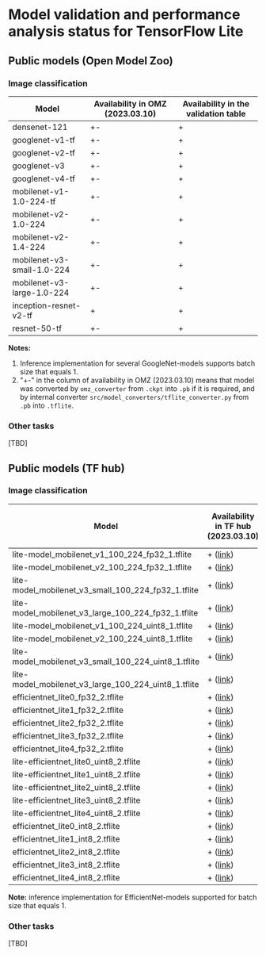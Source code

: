 # Model validation and performance analysis status for TensorFlow Lite

## Public models (Open Model Zoo)

### Image classification

Model | Availability in OMZ (2023.03.10) | Availability in the validation table |
-|-|-|
densenet-121|+-|+|
googlenet-v1-tf|+-|+|
googlenet-v2-tf|+-|+|
googlenet-v3|+-|+|
googlenet-v4-tf|+-|+|
mobilenet-v1-1.0-224-tf|+-|+|
mobilenet-v2-1.0-224|+-|+|
mobilenet-v2-1.4-224|+-|+|
mobilenet-v3-small-1.0-224|+-|+|
mobilenet-v3-large-1.0-224|+-|+|
inception-resnet-v2-tf|+|+|
resnet-50-tf|+-|+|

**Notes:**

1. Inference implementation for several GoogleNet-models
   supports batch size that equals 1.
2. "+-" in the column of availability in OMZ (2023.03.10)
   means that model was converted by `omz_converter` from `.ckpt`
   into `.pb` if it is required, and by internal converter
   `src/model_converters/tflite_converter.py` from `.pb`
   into `.tflite`.

### Other tasks

[TBD]

## Public models (TF hub)

### Image classification

Model | Availability in TF hub (2023.03.10) | Availability in the validation table |
-|-|-|
lite-model_mobilenet_v1_100_224_fp32_1.tflite|+ ([link][mobilenet_v1_100_224_fp32_1])| + |
lite-model_mobilenet_v2_100_224_fp32_1.tflite|+ ([link][mobilenet_v2_100_224_fp32_1])| + |
lite-model_mobilenet_v3_small_100_224_fp32_1.tflite|+ ([link][mobilenet_v3_small_100_224_fp32_1])| + |
lite-model_mobilenet_v3_large_100_224_fp32_1.tflite|+ ([link][mobilenet_v3_large_100_224_fp32_1])| + |
lite-model_mobilenet_v1_100_224_uint8_1.tflite|+ ([link][mobilenet_v1_100_224_uint8_1])| + |
lite-model_mobilenet_v2_100_224_uint8_1.tflite|+ ([link][mobilenet_v2_100_224_uint8_1])| + |
lite-model_mobilenet_v3_small_100_224_uint8_1.tflite|+ ([link][mobilenet_v3_small_100_224_uint8_1])| + |
lite-model_mobilenet_v3_large_100_224_uint8_1.tflite|+ ([link][mobilenet_v3_large_100_224_uint8_1])| + |
efficientnet_lite0_fp32_2.tflite|+ ([link][efficientnet_lite0_fp32_2])| + |
efficientnet_lite1_fp32_2.tflite|+ ([link][efficientnet_lite1_fp32_2])| + |
efficientnet_lite2_fp32_2.tflite|+ ([link][efficientnet_lite2_fp32_2])| + |
efficientnet_lite3_fp32_2.tflite|+ ([link][efficientnet_lite3_fp32_2])| + |
efficientnet_lite4_fp32_2.tflite|+ ([link][efficientnet_lite4_fp32_2])| + |
lite-efficientnet_lite0_uint8_2.tflite|+ ([link][efficientnet_lite0_uint8_2])| + |
lite-efficientnet_lite1_uint8_2.tflite|+ ([link][efficientnet_lite1_uint8_2])| + |
lite-efficientnet_lite2_uint8_2.tflite|+ ([link][efficientnet_lite2_uint8_2])| + |
lite-efficientnet_lite3_uint8_2.tflite|+ ([link][efficientnet_lite3_uint8_2])| + |
lite-efficientnet_lite4_uint8_2.tflite|+ ([link][efficientnet_lite4_uint8_2])| + |
efficientnet_lite0_int8_2.tflite|+ ([link][efficientnet_lite0_int8_2])| + |
efficientnet_lite1_int8_2.tflite|+ ([link][efficientnet_lite1_int8_2])| + |
efficientnet_lite2_int8_2.tflite|+ ([link][efficientnet_lite2_int8_2])| + |
efficientnet_lite3_int8_2.tflite|+ ([link][efficientnet_lite3_int8_2])| + |
efficientnet_lite4_int8_2.tflite|+ ([link][efficientnet_lite4_int8_2])| + |

**Note:** inference implementation for EfficientNet-models
supported for batch size that equals 1.

### Other tasks

[TBD]


<!-- LINKS -->
[mobilenet_v1_100_224_fp32_1]: https://tfhub.dev/iree/lite-model/mobilenet_v1_100_224/fp32/1
[mobilenet_v2_100_224_fp32_1]: https://tfhub.dev/iree/lite-model/mobilenet_v2_100_224/fp32/1
[mobilenet_v3_small_100_224_fp32_1]: https://tfhub.dev/iree/lite-model/mobilenet_v3_small_100_224/fp32/1
[mobilenet_v3_large_100_224_fp32_1]: https://tfhub.dev/iree/lite-model/mobilenet_v3_large_100_224/fp32/1
[mobilenet_v1_100_224_uint8_1]: https://tfhub.dev/iree/lite-model/mobilenet_v1_100_224/uint8/1
[mobilenet_v2_100_224_uint8_1]: https://tfhub.dev/iree/lite-model/mobilenet_v2_100_224/uint8/1
[mobilenet_v3_small_100_224_uint8_1]: https://tfhub.dev/iree/lite-model/mobilenet_v3_small_100_224/uint8/1
[mobilenet_v3_large_100_224_uint8_1]: https://tfhub.dev/iree/lite-model/mobilenet_v3_large_100_224/uint8/1
[efficientnet_lite0_fp32_2]: https://tfhub.dev/tensorflow/lite-model/efficientnet/lite0/fp32/2
[efficientnet_lite1_fp32_2]: https://tfhub.dev/tensorflow/lite-model/efficientnet/lite1/fp32/2
[efficientnet_lite2_fp32_2]: https://tfhub.dev/tensorflow/lite-model/efficientnet/lite2/fp32/2
[efficientnet_lite3_fp32_2]: https://tfhub.dev/tensorflow/lite-model/efficientnet/lite3/fp32/2
[efficientnet_lite4_fp32_2]: https://tfhub.dev/tensorflow/lite-model/efficientnet/lite4/fp32/2
[efficientnet_lite0_uint8_2]: https://tfhub.dev/tensorflow/lite-model/efficientnet/lite0/uint8/2
[efficientnet_lite1_uint8_2]: https://tfhub.dev/tensorflow/lite-model/efficientnet/lite1/uint8/2
[efficientnet_lite2_uint8_2]: https://tfhub.dev/tensorflow/lite-model/efficientnet/lite2/uint8/2
[efficientnet_lite3_uint8_2]: https://tfhub.dev/tensorflow/lite-model/efficientnet/lite3/uint8/2
[efficientnet_lite4_uint8_2]: https://tfhub.dev/tensorflow/lite-model/efficientnet/lite4/uint8/2
[efficientnet_lite0_int8_2]: https://tfhub.dev/tensorflow/lite-model/efficientnet/lite0/int8/2
[efficientnet_lite1_int8_2]: https://tfhub.dev/tensorflow/lite-model/efficientnet/lite1/int8/2
[efficientnet_lite2_int8_2]: https://tfhub.dev/tensorflow/lite-model/efficientnet/lite2/int8/2
[efficientnet_lite3_int8_2]: https://tfhub.dev/tensorflow/lite-model/efficientnet/lite3/int8/2
[efficientnet_lite4_int8_2]: https://tfhub.dev/tensorflow/lite-model/efficientnet/lite4/int8/2
